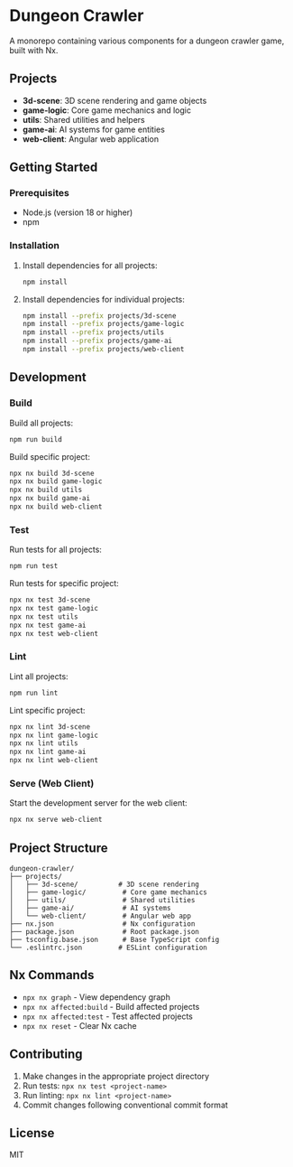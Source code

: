 # Dungeon Crawler

A monorepo containing various components for a dungeon crawler game, built with Nx.

## Projects

- **3d-scene**: 3D scene rendering and game objects
- **game-logic**: Core game mechanics and logic
- **utils**: Shared utilities and helpers
- **game-ai**: AI systems for game entities
- **web-client**: Angular web application

## Getting Started

### Prerequisites

- Node.js (version 18 or higher)
- npm

### Installation

1. Install dependencies for all projects:
   ```bash
   npm install
   ```

2. Install dependencies for individual projects:
   ```bash
   npm install --prefix projects/3d-scene
   npm install --prefix projects/game-logic
   npm install --prefix projects/utils
   npm install --prefix projects/game-ai
   npm install --prefix projects/web-client
   ```

## Development

### Build

Build all projects:
```bash
npm run build
```

Build specific project:
```bash
npx nx build 3d-scene
npx nx build game-logic
npx nx build utils
npx nx build game-ai
npx nx build web-client
```

### Test

Run tests for all projects:
```bash
npm run test
```

Run tests for specific project:
```bash
npx nx test 3d-scene
npx nx test game-logic
npx nx test utils
npx nx test game-ai
npx nx test web-client
```

### Lint

Lint all projects:
```bash
npm run lint
```

Lint specific project:
```bash
npx nx lint 3d-scene
npx nx lint game-logic
npx nx lint utils
npx nx lint game-ai
npx nx lint web-client
```

### Serve (Web Client)

Start the development server for the web client:
```bash
npx nx serve web-client
```

## Project Structure

```
dungeon-crawler/
├── projects/
│   ├── 3d-scene/          # 3D scene rendering
│   ├── game-logic/         # Core game mechanics
│   ├── utils/              # Shared utilities
│   ├── game-ai/            # AI systems
│   └── web-client/         # Angular web app
├── nx.json                 # Nx configuration
├── package.json            # Root package.json
├── tsconfig.base.json      # Base TypeScript config
└── .eslintrc.json         # ESLint configuration
```

## Nx Commands

- `npx nx graph` - View dependency graph
- `npx nx affected:build` - Build affected projects
- `npx nx affected:test` - Test affected projects
- `npx nx reset` - Clear Nx cache

## Contributing

1. Make changes in the appropriate project directory
2. Run tests: `npx nx test <project-name>`
3. Run linting: `npx nx lint <project-name>`
4. Commit changes following conventional commit format

## License

MIT
